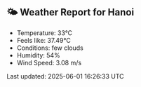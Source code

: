 <!-- WEATHER-START -->
## 🌤 Weather Report for Hanoi

- Temperature: 33°C
- Feels like: 37.49°C
- Conditions: few clouds
- Humidity: 54%
- Wind Speed: 3.08 m/s

Last updated: 2025-06-01 16:26:33 UTC
<!-- WEATHER-END -->
